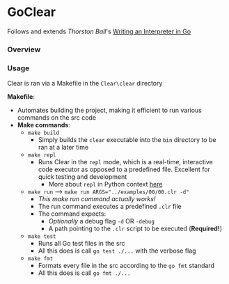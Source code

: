 # GoClear

Follows and extends *Thorston Ball*'s [Writing an Interpreter in Go](https://interpreterbook.com/)

### Overview


### Usage
Clear is ran via a Makefile in the `Clear\clear` directory

**Makefile**:
- Automates building the project, making it efficient to run various commands on the src code
- **Make commands**:
  - `make build`
    - Simply builds the `clear` executable into the `bin` directory to be ran at a later time
  - `make repl`
    - Runs Clear in the `repl` mode, which is a real-time, interactive code executor as opposed to a predefined file. Excellent for quick testing and development
      - More about `repl` in Python context [here](https://codewith.mu/en/tutorials/1.2/repl)
  - `make run` --> `make run ARGS="../examples/00/00.clr -d"`
    - *This make run command actually works!*
    - The run command executes a predefined `.clr` file 
    - The command expects:
      - *Optionally* a debug flag `-d` OR `-debug`
      - A path pointing to the `.clr` script to be executed (**Required!**)
  - `make test`
    - Runs all Go test files in the src
    - All this does is call `go test ./...` with the verbose flag
  - `make fmt`
    - Formats every file in the src according to the `go fmt` standard
    - All this does is call `go fmt ./...`